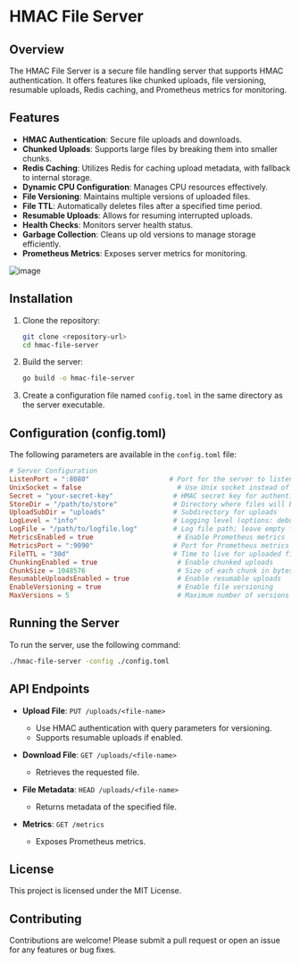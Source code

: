 
# HMAC File Server

## Overview
The HMAC File Server is a secure file handling server that supports HMAC authentication. It offers features like chunked uploads, file versioning, resumable uploads, Redis caching, and Prometheus metrics for monitoring.

## Features
- **HMAC Authentication**: Secure file uploads and downloads.
- **Chunked Uploads**: Supports large files by breaking them into smaller chunks.
- **Redis Caching**: Utilizes Redis for caching upload metadata, with fallback to internal storage.
- **Dynamic CPU Configuration**: Manages CPU resources effectively.
- **File Versioning**: Maintains multiple versions of uploaded files.
- **File TTL**: Automatically deletes files after a specified time period.
- **Resumable Uploads**: Allows for resuming interrupted uploads.
- **Health Checks**: Monitors server health status.
- **Garbage Collection**: Cleans up old versions to manage storage efficiently.
- **Prometheus Metrics**: Exposes server metrics for monitoring.

![image](https://github.com/user-attachments/assets/d7a4a0d6-9782-40f0-8b9c-8cdf1572ef03)

## Installation

1. Clone the repository:
   ```bash
   git clone <repository-url>
   cd hmac-file-server
   ```

2. Build the server:
   ```bash
   go build -o hmac-file-server
   ```

3. Create a configuration file named `config.toml` in the same directory as the server executable.

## Configuration (config.toml)
The following parameters are available in the `config.toml` file:

```toml
# Server Configuration
ListenPort = ":8080"                    # Port for the server to listen on
UnixSocket = false                        # Use Unix socket instead of TCP
Secret = "your-secret-key"               # HMAC secret key for authentication
StoreDir = "/path/to/store"              # Directory where files will be stored
UploadSubDir = "uploads"                 # Subdirectory for uploads
LogLevel = "info"                        # Logging level (options: debug, info, warn, error)
LogFile = "/path/to/logfile.log"         # Log file path; leave empty for stdout
MetricsEnabled = true                     # Enable Prometheus metrics
MetricsPort = ":9090"                    # Port for Prometheus metrics
FileTTL = "30d"                          # Time to live for uploaded files (e.g., 30d, 1h)
ChunkingEnabled = true                    # Enable chunked uploads
ChunkSize = 1048576                       # Size of each chunk in bytes (1MB)
ResumableUploadsEnabled = true            # Enable resumable uploads
EnableVersioning = true                   # Enable file versioning
MaxVersions = 5                           # Maximum number of versions to keep
```

## Running the Server

To run the server, use the following command:
```bash
./hmac-file-server -config ./config.toml
```

## API Endpoints

- **Upload File**: `PUT /uploads/<file-name>`
  - Use HMAC authentication with query parameters for versioning.
  - Supports resumable uploads if enabled.

- **Download File**: `GET /uploads/<file-name>`
  - Retrieves the requested file.

- **File Metadata**: `HEAD /uploads/<file-name>`
  - Returns metadata of the specified file.

- **Metrics**: `GET /metrics`
  - Exposes Prometheus metrics.

## License
This project is licensed under the MIT License.

## Contributing
Contributions are welcome! Please submit a pull request or open an issue for any features or bug fixes.
